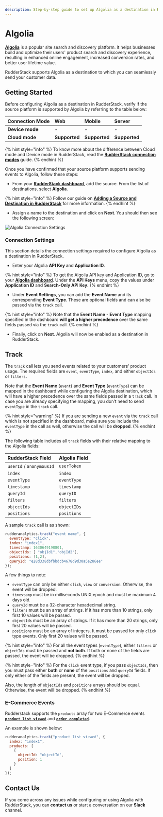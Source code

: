 ```yaml
---
description: Step-by-step guide to set up Algolia as a destination in RudderStack.
---
```


# Algolia

[**Algolia**](https://www.algolia.com/) is a popular site search and discovery platform. It helps businesses build and optimize their users' product search and discovery experience, resulting in enhanced online engagement, increased conversion rates, and better user lifetime value.

RudderStack supports Algolia as a destination to which you can seamlessly send your customer data.

## Getting Started

Before configuring Algolia as a destination in RudderStack, verify if the source platform is supported by Algolia by referring to the table below:

| **Connection Mode** | **Web** | **Mobile** | **Server** |
| :--- | :--- | :--- | :--- |
| **Device mode** | - | - | - |
| **Cloud** **mode** | **Supported** | **Supported** | **Supported** |

{% hint style="info" %}
To know more about the difference between Cloud mode and Device mode in RudderStack, read the [**RudderStack connection modes**](https://docs.rudderstack.com/get-started/rudderstack-connection-modes) guide.
{% endhint %}

Once you have confirmed that your source platform supports sending events to Algolia, follow these steps:

* From your [**RudderStack dashboard**](https://app.rudderstack.com/), add the source. From the list of destinations, select **Algolia**.

{% hint style="info" %}
Follow our guide on [**Adding a Source and Destination in RudderStack**](https://docs.rudderstack.com/how-to-guides/adding-source-and-destination-rudderstack) for more information.
{% endhint %}

* Assign a name to the destination and click on **Next**. You should then see the following screen:

![Algolia Connection Settings](https://user-images.githubusercontent.com/59817155/132336730-357f9550-f38f-4fb7-8e02-7e68174f0e4d.png)

### Connection Settings

This section details the connection settings required to configure Algolia as a destination in RudderStack.

* Enter your Algolia **API Key** and **Application ID**.

{% hint style="info" %}
To get the Algolia API key and Application ID, go to your [**Algolia dashboard**](https://www.algolia.com/apps/). Under the **API Keys** menu, copy the values under **Application ID** and **Search-Only API Key**.
{% endhint %}

* Under **Event Settings**, you can add the **Event Name** and its corresponding **Event Type**. These are optional fields and can also be passed via the `track` call. 

{% hint style="info" %}
Note that the **Event Name** - **Event Type** mapping specified in the dashboard **will get a higher precedence** over the same fields passed via the `track` call.
{% endhint %}

* Finally, click on **Next**. Algolia will now be enabled as a destination in RudderStack.

## Track

The `track` call lets you send events related to your customers' product usage. The required fields are `event`, `eventType`, `index`, and either `objectIds` or `filters`.

Note that the **Event Name** (`event`) and **Event Type** (`eventType`) can be mapped in the dashboard while configuring the Algolia destination, which will have a higher precedence over the same fields passed in a `track` call. In case you are already specifying the mapping, you don't need to send `eventType` in the `track` call.

{% hint style="warning" %}
If you are sending a new `event` via  the `track` call which is not specified in the dashboard, make sure you include the `eventType` in the call as well, otherwise the call will be **dropped**.
{% endhint %}


The following table includes all `track` fields with their relative mapping to the Algolia fields:

| **RudderStack Field**    | **Algolia Field** |
| :----------------------- | :---------------- |
| `userId` / `anonymousId` | `userToken`       |
| `index`                  | `index`           |
| `eventType`              | `eventType`       |
| `timestamp`              | `timestamp`       |
| `queryId`                | `queryID`         |
| `filters`                | `filters`         |
| `objectIds`              | `objectIDs`       |
| `positions`              | `positions`       |


A sample `track` call is as shown:

```javascript
rudderanalytics.track("event name", {
  eventType: "click",  
  index: "index1",
  timestamp: 1630649198801,
  objectIds: [ "objId1","objId2"],
  positions: [1,2],
  queryId: "e28d338dbfbbdcb4678d9d30a5e286ee"
});
```

A few things to note: 

* `eventType` can only be either `click`, `view` or `conversion`. Otherwise, the event will be dropped.
* `timestamp` must be in milliseconds UNIX epoch and must be maximum 4 days old.
* `queryId` must be a 32-character hexadecimal string.
* `filters` must be an array of strings. If it has more than 10 strings, only first 10 values will be passed.
* `objectIds` must be an array of strings. If it has more than 20 strings, only first 20 values will be passed.
* `positions` must be an array of integers. It must be passed for only `click` type events. Only first 20 values will be passed.

{% hint style="info" %}
For all the event types (`eventType`), either `filters` or `objectIds` must be passed and **not both**. If both or none of the fields are passed, the event will be dropped.
{% endhint %}


{% hint style="info" %}
For the `click` event type, if you pass `objectIds`, then you must pass either **both** or **none** of the `positions` and `queryId` fields. If only either of the fields are present, the event will be dropped. 

Also, the length of `objectIds` and `positions` arrays should be equal. Otherwise, the event will be dropped.
{% endhint %}

### E-Commerce Events

Rudderstack supports the `products` array for two E-Commerce events [**`product list viewed`**](https://docs.rudderstack.com/rudderstack-api/api-specification/rudderstack-ecommerce-events-specification/browsing#product-list-viewed) and [**`order completed`**](https://docs.rudderstack.com/rudderstack-api/api-specification/rudderstack-ecommerce-events-specification/ordering#order-completed). 

An example is shown below:

```javascript
rudderanalytics.track("product list viewed", {
  index: "index1",
  products: [
    {
      objectId: "objectId",
      position: 1
    }
  ]
});
```

## Contact Us

If you come across any issues while configuring or using Algolia with RudderStack, you can [**contact us**](mailto:%20docs@rudderstack.com) or start a conversation on our [**Slack**](https://resources.rudderstack.com/join-rudderstack-slack) channel.
